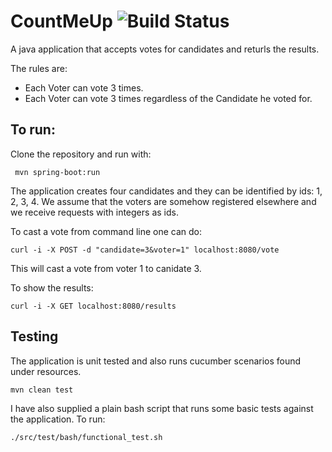# CountMeUp ![Build Status](https://travis-ci.org/ThanosKatsikas/CountMeUp.svg?branch=master)
A java application that accepts votes for candidates and returls the results.

 The rules are:
* Each Voter can vote 3 times.
* Each Voter can vote 3 times regardless of the Candidate he voted for.


## To run:
Clone the repository and run with:

```
 mvn spring-boot:run
```

The application creates four candidates and they can be identified by ids: 1, 2, 3, 4.
We assume that the voters are somehow registered elsewhere and we receive requests with integers as ids.

To cast a vote from command line one can do:
```
curl -i -X POST -d "candidate=3&voter=1" localhost:8080/vote
```

This will cast a vote from voter 1 to canidate 3. 

To show the results:
```
curl -i -X GET localhost:8080/results
```

## Testing
The application is unit tested and also runs cucumber scenarios found under resources. 
```
mvn clean test
```

I have also supplied a plain bash script that runs some basic tests against the application.
To run:
```
./src/test/bash/functional_test.sh
```

